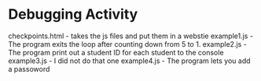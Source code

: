 # Debugging Activity
checkpoints.html - takes the js files and put them in a webstie
example1.js - The program exits the loop after counting down from 5 to 1.
example2.js - The program print out a student ID for each student to the console
example3.js - I did not do that one
example4.js - The program lets you add a passoword
